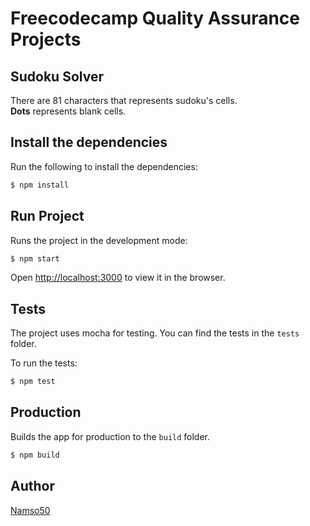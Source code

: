 # Freecodecamp Quality Assurance Projects

## Sudoku Solver

There are 81 characters that represents sudoku's cells.  
**Dots** represents blank cells.

## Install the dependencies

Run the following to install the dependencies:

```bash
$ npm install
```

## Run Project

Runs the project in the development mode:

```bash
$ npm start
```

Open [http://localhost:3000](http://localhost:3000) to view it in the browser.

## Tests

The project uses mocha for testing. You can find the tests in the `tests` folder.

To run the tests:

```bash
$ npm test
```

## Production

Builds the app for production to the `build` folder.

```bash
$ npm build
```

## Author
[Namso50](https://github.com/Namso50)

